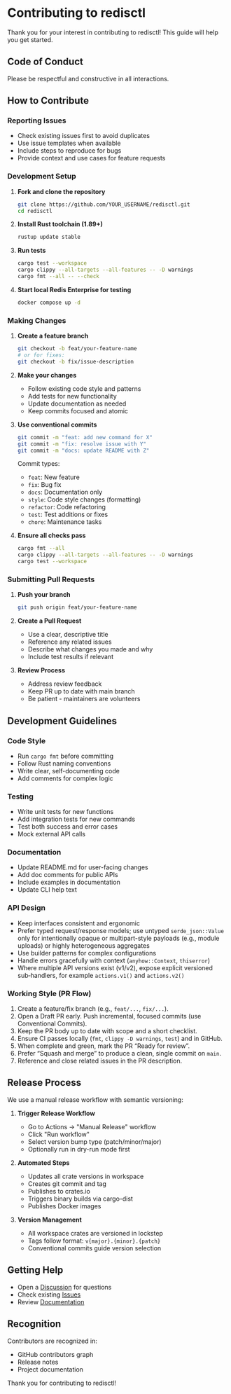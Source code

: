 # Contributing to redisctl

Thank you for your interest in contributing to redisctl! This guide will help you get started.

## Code of Conduct

Please be respectful and constructive in all interactions.

## How to Contribute

### Reporting Issues

- Check existing issues first to avoid duplicates
- Use issue templates when available
- Include steps to reproduce for bugs
- Provide context and use cases for feature requests

### Development Setup

1. **Fork and clone the repository**
   ```bash
   git clone https://github.com/YOUR_USERNAME/redisctl.git
   cd redisctl
   ```

2. **Install Rust toolchain (1.89+)**
   ```bash
   rustup update stable
   ```

3. **Run tests**
   ```bash
   cargo test --workspace
   cargo clippy --all-targets --all-features -- -D warnings
   cargo fmt --all -- --check
   ```

4. **Start local Redis Enterprise for testing**
   ```bash
   docker compose up -d
   ```

### Making Changes

1. **Create a feature branch**
   ```bash
   git checkout -b feat/your-feature-name
   # or for fixes:
   git checkout -b fix/issue-description
   ```

2. **Make your changes**
   - Follow existing code style and patterns
   - Add tests for new functionality
   - Update documentation as needed
   - Keep commits focused and atomic

3. **Use conventional commits**
   ```bash
   git commit -m "feat: add new command for X"
   git commit -m "fix: resolve issue with Y"
   git commit -m "docs: update README with Z"
   ```

   Commit types:
   - `feat`: New feature
   - `fix`: Bug fix
   - `docs`: Documentation only
   - `style`: Code style changes (formatting)
   - `refactor`: Code refactoring
   - `test`: Test additions or fixes
   - `chore`: Maintenance tasks

4. **Ensure all checks pass**
   ```bash
   cargo fmt --all
   cargo clippy --all-targets --all-features -- -D warnings
   cargo test --workspace
   ```

### Submitting Pull Requests

1. **Push your branch**
   ```bash
   git push origin feat/your-feature-name
   ```

2. **Create a Pull Request**
   - Use a clear, descriptive title
   - Reference any related issues
   - Describe what changes you made and why
   - Include test results if relevant

3. **Review Process**
   - Address review feedback
   - Keep PR up to date with main branch
   - Be patient - maintainers are volunteers

## Development Guidelines

### Code Style

- Run `cargo fmt` before committing
- Follow Rust naming conventions
- Write clear, self-documenting code
- Add comments for complex logic

### Testing

- Write unit tests for new functions
- Add integration tests for new commands
- Test both success and error cases
- Mock external API calls

### Documentation

- Update README.md for user-facing changes
- Add doc comments for public APIs
- Include examples in documentation
- Update CLI help text

### API Design

- Keep interfaces consistent and ergonomic
- Prefer typed request/response models; use untyped `serde_json::Value` only for
  intentionally opaque or multipart-style payloads (e.g., module uploads) or
  highly heterogeneous aggregates
- Use builder patterns for complex configurations
- Handle errors gracefully with context (`anyhow::Context`, `thiserror`)
- Where multiple API versions exist (v1/v2), expose explicit versioned sub‑handlers,
  for example `actions.v1()` and `actions.v2()`

### Working Style (PR Flow)

1. Create a feature/fix branch (e.g., `feat/...`, `fix/...`).
2. Open a Draft PR early. Push incremental, focused commits (use Conventional Commits).
3. Keep the PR body up to date with scope and a short checklist.
4. Ensure CI passes locally (`fmt`, `clippy -D warnings`, `test`) and in GitHub.
5. When complete and green, mark the PR “Ready for review”.
6. Prefer “Squash and merge” to produce a clean, single commit on `main`.
7. Reference and close related issues in the PR description.

## Release Process

We use a manual release workflow with semantic versioning:

1. **Trigger Release Workflow**
   - Go to Actions → "Manual Release" workflow
   - Click "Run workflow"
   - Select version bump type (patch/minor/major)
   - Optionally run in dry-run mode first

2. **Automated Steps**
   - Updates all crate versions in workspace
   - Creates git commit and tag
   - Publishes to crates.io
   - Triggers binary builds via cargo-dist
   - Publishes Docker images

3. **Version Management**
   - All workspace crates are versioned in lockstep
   - Tags follow format: `v{major}.{minor}.{patch}`
   - Conventional commits guide version selection

## Getting Help

- Open a [Discussion](https://github.com/joshrotenberg/redisctl/discussions) for questions
- Check existing [Issues](https://github.com/joshrotenberg/redisctl/issues)
- Review [Documentation](https://docs.rs/redisctl)

## Recognition

Contributors are recognized in:
- GitHub contributors graph
- Release notes
- Project documentation

Thank you for contributing to redisctl!
